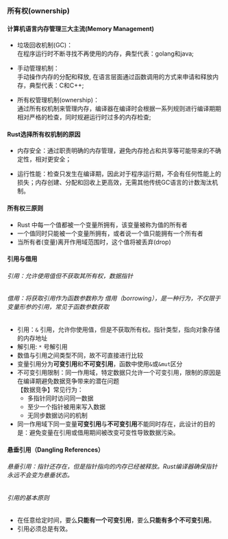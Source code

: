 ### 所有权(ownership)

#### 计算机语言内存管理三大主流(Memory Management)

* 垃圾回收机制(GC)：  
在程序运行时不断寻找不再使用的内存，典型代表：golang和java;

* 手动管理机制：  
手动操作内存的分配和释放, 在语言层面通过函数调用的方式来申请和释放内存，典型代表：C和C++;

* 所有权管理机制(ownership)：  
通过所有权机制来管理内存，编译器在编译时会根据一系列规则进行编译期期相对严格的检查，同时规避运行时过多的内存检查;

#### Rust选择所有权机制的原因

* 内存安全：通过职责明确的内存管理，避免内存抢占和共享等可能带来的不确定性，相对更安全；

* 运行性能：检查只发生在编译期，因此对于程序运行期，不会有任何性能上的损失；内存创建、分配和回收上更高效，无需其他传统GC语言的计数淘汰机制。

#### 所有权三原则

* Rust 中每一个值都被一个变量所拥有，该变量被称为值的所有者
* 一个值同时只能被一个变量所拥有，或者说一个值只能拥有一个所有者
* 当所有者(变量)离开作用域范围时，这个值将被丢弃(drop)

#### 引用与借用

###### 引用：允许使用值但不获取其所有权，数据指针

###### 借用：将获取引用作为函数参数称为 借用（borrowing），是一种行为，不仅限于变量形参的引用，常见于函数参数获取

* 引用：```&``` 引用，允许你使用值，但是不获取所有权。指针类型，指向对象存储的内存地址
* 解引用: ```*``` 号解引用
* 数值与引用之间类型不同，故不可直接进行比较
* 变量引用分为**可变引用**和**不可变引用**，函数中使用```&```或```&mut```区分
* 不可变引用限制：同一作用域，特定数据只允许一个可变引用，限制的原因是在编译期避免数据竞争带来的潜在问题  
    【数据竞争】常见行为：
    * 多指针同时访问同一数据
    * 至少一个指针被用来写入数据
    * 无同步数据访问的机制
* 同一作用域下同一变量**可变引用**与**不可变引用**不能同时存在，此设计的目的是：避免变量在引用或借用期间被改变可变性导致数据污染。

#### 悬垂引用（Dangling References）

###### 悬垂引用：指针还存在，但是指针指向的内存已经被释放。Rust编译器确保指针永远不会变为悬垂状态。

###### 引用的基本原则

* 在任意给定时间，要么**只能有一个可变引用**，要么**只能有多个不可变引用**。
* 引用必须总是有效。
